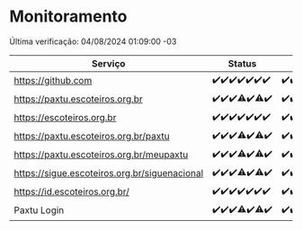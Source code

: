 # Monitoramento

Última verificação: 04/08/2024 01:09:00 -03

|Serviço|Status|Últimas 24h|
|---|---|---|
|https://github.com|<span title="2024-07-28: OK=23">✔️</span><span title="2024-07-29: OK=24">✔️</span><span title="2024-07-30: OK=24">✔️</span><span title="2024-07-31: OK=24">✔️</span><span title="2024-08-01: OK=23">✔️</span><span title="2024-08-02: OK=24">✔️</span><span title="2024-08-03: OK=5">✔️</span>|<span title="03/08/2024 02:06:00 -03 : 200">✔️</span><span title="03/08/2024 03:10:00 -03 : 200">✔️</span><span title="03/08/2024 04:06:00 -03 : 200">✔️</span><span title="03/08/2024 05:08:00 -03 : 200">✔️</span><span title="03/08/2024 06:07:00 -03 : 200">✔️</span><span title="03/08/2024 07:06:00 -03 : 200">✔️</span><span title="03/08/2024 08:06:00 -03 : 200">✔️</span><span title="03/08/2024 09:11:00 -03 : 200">✔️</span><span title="03/08/2024 10:07:00 -03 : 200">✔️</span><span title="03/08/2024 11:07:00 -03 : 200">✔️</span><span title="03/08/2024 12:06:00 -03 : 200">✔️</span><span title="03/08/2024 13:07:00 -03 : 200">✔️</span><span title="03/08/2024 14:04:00 -03 : 200">✔️</span><span title="03/08/2024 15:08:00 -03 : 200">✔️</span><span title="03/08/2024 16:03:00 -03 : 200">✔️</span><span title="03/08/2024 17:06:00 -03 : 200">✔️</span><span title="03/08/2024 18:06:00 -03 : 200">✔️</span><span title="03/08/2024 19:06:00 -03 : 200">✔️</span><span title="03/08/2024 20:08:00 -03 : 200">✔️</span><span title="03/08/2024 21:38:00 -03 : 200">✔️</span><span title="03/08/2024 23:02:00 -03 : 200">✔️</span><span title="04/08/2024 00:08:00 -03 : 200">✔️</span><span title="04/08/2024 01:09:00 -03 : 200">✔️</span>|
|https://paxtu.escoteiros.org.br|<span title="2024-07-28: OK=23">✔️</span><span title="2024-07-29: OK=24">✔️</span><span title="2024-07-30: OK=24">✔️</span><span title="2024-07-31: OK=23, Falhas=1">⚠️</span><span title="2024-08-01: OK=23">✔️</span><span title="2024-08-02: OK=22, Falhas=2">⚠️</span><span title="2024-08-03: OK=5">✔️</span>|<span title="03/08/2024 02:06:00 -03 : 200">✔️</span><span title="03/08/2024 03:10:00 -03 : 200">✔️</span><span title="03/08/2024 04:06:00 -03 : 200">✔️</span><span title="03/08/2024 05:08:00 -03 : 200">✔️</span><span title="03/08/2024 06:07:00 -03 : 200">✔️</span><span title="03/08/2024 07:06:00 -03 : 200">✔️</span><span title="03/08/2024 08:06:00 -03 : 200">✔️</span><span title="03/08/2024 09:11:00 -03 : 200">✔️</span><span title="03/08/2024 10:07:00 -03 : 200">✔️</span><span title="03/08/2024 11:07:00 -03 : 200">✔️</span><span title="03/08/2024 12:06:00 -03 : 200">✔️</span><span title="03/08/2024 13:07:00 -03 : 200">✔️</span><span title="03/08/2024 14:04:00 -03 : 200">✔️</span><span title="03/08/2024 15:08:00 -03 : 200">✔️</span><span title="03/08/2024 16:03:00 -03 : 200">✔️</span><span title="03/08/2024 17:06:00 -03 : 200">✔️</span><span title="03/08/2024 18:06:00 -03 : 200">✔️</span><span title="03/08/2024 19:06:00 -03 : 200">✔️</span><span title="03/08/2024 20:08:00 -03 : 200">✔️</span><span title="03/08/2024 21:38:00 -03 : 200">✔️</span><span title="03/08/2024 23:02:00 -03 : 200">✔️</span><span title="04/08/2024 00:08:00 -03 : 200">✔️</span><span title="04/08/2024 01:09:00 -03 : 200">✔️</span>|
|https://escoteiros.org.br|<span title="2024-07-28: OK=23">✔️</span><span title="2024-07-29: OK=24">✔️</span><span title="2024-07-30: OK=24">✔️</span><span title="2024-07-31: OK=24">✔️</span><span title="2024-08-01: OK=23">✔️</span><span title="2024-08-02: OK=24">✔️</span><span title="2024-08-03: OK=5">✔️</span>|<span title="03/08/2024 02:06:00 -03 : 200">✔️</span><span title="03/08/2024 03:10:00 -03 : 200">✔️</span><span title="03/08/2024 04:06:00 -03 : 200">✔️</span><span title="03/08/2024 05:08:00 -03 : 200">✔️</span><span title="03/08/2024 06:07:00 -03 : 200">✔️</span><span title="03/08/2024 07:06:00 -03 : 200">✔️</span><span title="03/08/2024 08:06:00 -03 : 200">✔️</span><span title="03/08/2024 09:11:00 -03 : 200">✔️</span><span title="03/08/2024 10:07:00 -03 : 200">✔️</span><span title="03/08/2024 11:07:00 -03 : 200">✔️</span><span title="03/08/2024 12:06:00 -03 : 200">✔️</span><span title="03/08/2024 13:07:00 -03 : 200">✔️</span><span title="03/08/2024 14:04:00 -03 : 200">✔️</span><span title="03/08/2024 15:08:00 -03 : 200">✔️</span><span title="03/08/2024 16:03:00 -03 : 200">✔️</span><span title="03/08/2024 17:06:00 -03 : 200">✔️</span><span title="03/08/2024 18:06:00 -03 : 200">✔️</span><span title="03/08/2024 19:06:00 -03 : 200">✔️</span><span title="03/08/2024 20:08:00 -03 : 200">✔️</span><span title="03/08/2024 21:38:00 -03 : 200">✔️</span><span title="03/08/2024 23:02:00 -03 : 200">✔️</span><span title="04/08/2024 00:08:00 -03 : 200">✔️</span><span title="04/08/2024 01:09:00 -03 : 200">✔️</span>|
|https://paxtu.escoteiros.org.br/paxtu|<span title="2024-07-28: OK=23">✔️</span><span title="2024-07-29: OK=24">✔️</span><span title="2024-07-30: OK=24">✔️</span><span title="2024-07-31: OK=23, Falhas=1">⚠️</span><span title="2024-08-01: OK=23">✔️</span><span title="2024-08-02: OK=22, Falhas=2">⚠️</span><span title="2024-08-03: OK=5">✔️</span>|<span title="03/08/2024 02:06:00 -03 : 200">✔️</span><span title="03/08/2024 03:10:00 -03 : 200">✔️</span><span title="03/08/2024 04:06:00 -03 : 200">✔️</span><span title="03/08/2024 05:08:00 -03 : 200">✔️</span><span title="03/08/2024 06:07:00 -03 : 200">✔️</span><span title="03/08/2024 07:06:00 -03 : 200">✔️</span><span title="03/08/2024 08:06:00 -03 : 200">✔️</span><span title="03/08/2024 09:11:00 -03 : 200">✔️</span><span title="03/08/2024 10:07:00 -03 : 200">✔️</span><span title="03/08/2024 11:07:00 -03 : 200">✔️</span><span title="03/08/2024 12:06:00 -03 : 200">✔️</span><span title="03/08/2024 13:07:00 -03 : 200">✔️</span><span title="03/08/2024 14:04:00 -03 : 200">✔️</span><span title="03/08/2024 15:08:00 -03 : 200">✔️</span><span title="03/08/2024 16:03:00 -03 : 200">✔️</span><span title="03/08/2024 17:07:00 -03 : 200">✔️</span><span title="03/08/2024 18:06:00 -03 : 200">✔️</span><span title="03/08/2024 19:06:00 -03 : 200">✔️</span><span title="03/08/2024 20:08:00 -03 : 200">✔️</span><span title="03/08/2024 21:38:00 -03 : 200">✔️</span><span title="03/08/2024 23:02:00 -03 : 200">✔️</span><span title="04/08/2024 00:08:00 -03 : 200">✔️</span><span title="04/08/2024 01:09:00 -03 : 200">✔️</span>|
|https://paxtu.escoteiros.org.br/meupaxtu|<span title="2024-07-28: OK=23">✔️</span><span title="2024-07-29: OK=24">✔️</span><span title="2024-07-30: OK=24">✔️</span><span title="2024-07-31: OK=23, Falhas=1">⚠️</span><span title="2024-08-01: OK=23">✔️</span><span title="2024-08-02: OK=22, Falhas=2">⚠️</span><span title="2024-08-03: OK=5">✔️</span>|<span title="03/08/2024 02:06:00 -03 : 200">✔️</span><span title="03/08/2024 03:10:00 -03 : 200">✔️</span><span title="03/08/2024 04:06:00 -03 : 200">✔️</span><span title="03/08/2024 05:08:00 -03 : 200">✔️</span><span title="03/08/2024 06:07:00 -03 : 200">✔️</span><span title="03/08/2024 07:06:00 -03 : 200">✔️</span><span title="03/08/2024 08:06:00 -03 : 200">✔️</span><span title="03/08/2024 09:11:00 -03 : 200">✔️</span><span title="03/08/2024 10:07:00 -03 : 200">✔️</span><span title="03/08/2024 11:07:00 -03 : 200">✔️</span><span title="03/08/2024 12:06:00 -03 : 200">✔️</span><span title="03/08/2024 13:07:00 -03 : 200">✔️</span><span title="03/08/2024 14:04:00 -03 : 200">✔️</span><span title="03/08/2024 15:08:00 -03 : 200">✔️</span><span title="03/08/2024 16:03:00 -03 : 200">✔️</span><span title="03/08/2024 17:07:00 -03 : 200">✔️</span><span title="03/08/2024 18:06:00 -03 : 200">✔️</span><span title="03/08/2024 19:06:00 -03 : 200">✔️</span><span title="03/08/2024 20:08:00 -03 : 200">✔️</span><span title="03/08/2024 21:38:00 -03 : 200">✔️</span><span title="03/08/2024 23:02:00 -03 : 200">✔️</span><span title="04/08/2024 00:08:00 -03 : 200">✔️</span><span title="04/08/2024 01:09:00 -03 : 200">✔️</span>|
|https://sigue.escoteiros.org.br/siguenacional|<span title="2024-07-28: OK=23">✔️</span><span title="2024-07-29: OK=24">✔️</span><span title="2024-07-30: OK=24">✔️</span><span title="2024-07-31: OK=23, Falhas=1">⚠️</span><span title="2024-08-01: OK=23">✔️</span><span title="2024-08-02: OK=22, Falhas=2">⚠️</span><span title="2024-08-03: OK=5">✔️</span>|<span title="03/08/2024 02:06:00 -03 : 200">✔️</span><span title="03/08/2024 03:10:00 -03 : 200">✔️</span><span title="03/08/2024 04:06:00 -03 : 200">✔️</span><span title="03/08/2024 05:08:00 -03 : 200">✔️</span><span title="03/08/2024 06:07:00 -03 : 200">✔️</span><span title="03/08/2024 07:06:00 -03 : 200">✔️</span><span title="03/08/2024 08:06:00 -03 : 200">✔️</span><span title="03/08/2024 09:11:00 -03 : 200">✔️</span><span title="03/08/2024 10:07:00 -03 : 200">✔️</span><span title="03/08/2024 11:07:00 -03 : 200">✔️</span><span title="03/08/2024 12:06:00 -03 : 200">✔️</span><span title="03/08/2024 13:07:00 -03 : 200">✔️</span><span title="03/08/2024 14:04:00 -03 : 200">✔️</span><span title="03/08/2024 15:08:00 -03 : 200">✔️</span><span title="03/08/2024 16:03:00 -03 : 200">✔️</span><span title="03/08/2024 17:07:00 -03 : 200">✔️</span><span title="03/08/2024 18:06:00 -03 : 200">✔️</span><span title="03/08/2024 19:06:00 -03 : 200">✔️</span><span title="03/08/2024 20:08:00 -03 : 200">✔️</span><span title="03/08/2024 21:38:00 -03 : 200">✔️</span><span title="03/08/2024 23:02:00 -03 : 200">✔️</span><span title="04/08/2024 00:08:00 -03 : 200">✔️</span><span title="04/08/2024 01:09:00 -03 : 200">✔️</span>|
|https://id.escoteiros.org.br/|<span title="2024-07-28: OK=23">✔️</span><span title="2024-07-29: OK=24">✔️</span><span title="2024-07-30: OK=24">✔️</span><span title="2024-07-31: OK=24">✔️</span><span title="2024-08-01: OK=23">✔️</span><span title="2024-08-02: OK=24">✔️</span><span title="2024-08-03: OK=5">✔️</span>|<span title="03/08/2024 02:06:00 -03 : 200">✔️</span><span title="03/08/2024 03:10:00 -03 : 200">✔️</span><span title="03/08/2024 04:06:00 -03 : 200">✔️</span><span title="03/08/2024 05:08:00 -03 : 200">✔️</span><span title="03/08/2024 06:07:00 -03 : 200">✔️</span><span title="03/08/2024 07:06:00 -03 : 200">✔️</span><span title="03/08/2024 08:06:00 -03 : 200">✔️</span><span title="03/08/2024 09:11:00 -03 : 200">✔️</span><span title="03/08/2024 10:07:00 -03 : 200">✔️</span><span title="03/08/2024 11:07:00 -03 : 200">✔️</span><span title="03/08/2024 12:06:00 -03 : 200">✔️</span><span title="03/08/2024 13:07:00 -03 : 200">✔️</span><span title="03/08/2024 14:04:00 -03 : 200">✔️</span><span title="03/08/2024 15:08:00 -03 : 200">✔️</span><span title="03/08/2024 16:03:00 -03 : 200">✔️</span><span title="03/08/2024 17:07:00 -03 : 200">✔️</span><span title="03/08/2024 18:06:00 -03 : 200">✔️</span><span title="03/08/2024 19:06:00 -03 : 200">✔️</span><span title="03/08/2024 20:08:00 -03 : 200">✔️</span><span title="03/08/2024 21:38:00 -03 : 200">✔️</span><span title="03/08/2024 23:02:00 -03 : 200">✔️</span><span title="04/08/2024 00:08:00 -03 : 200">✔️</span><span title="04/08/2024 01:09:00 -03 : 200">✔️</span>|
|Paxtu Login|<span title="2024-07-28: OK=23">✔️</span><span title="2024-07-29: OK=24">✔️</span><span title="2024-07-30: OK=24">✔️</span><span title="2024-07-31: OK=23, Falhas=1">⚠️</span><span title="2024-08-01: OK=23">✔️</span><span title="2024-08-02: OK=23, Falhas=1">⚠️</span><span title="2024-08-03: OK=5">✔️</span>|<span title="03/08/2024 02:06:00 -03 : 200">✔️</span><span title="03/08/2024 03:10:00 -03 : 200">✔️</span><span title="03/08/2024 04:06:00 -03 : 200">✔️</span><span title="03/08/2024 05:08:00 -03 : 200">✔️</span><span title="03/08/2024 06:07:00 -03 : 200">✔️</span><span title="03/08/2024 07:06:00 -03 : 200">✔️</span><span title="03/08/2024 08:06:00 -03 : 200">✔️</span><span title="03/08/2024 09:11:00 -03 : 200">✔️</span><span title="03/08/2024 10:07:00 -03 : 200">✔️</span><span title="03/08/2024 11:07:00 -03 : 200">✔️</span><span title="03/08/2024 12:06:00 -03 : 200">✔️</span><span title="03/08/2024 13:07:00 -03 : 200">✔️</span><span title="03/08/2024 14:04:00 -03 : 200">✔️</span><span title="03/08/2024 15:08:00 -03 : 200">✔️</span><span title="03/08/2024 16:03:00 -03 : 200">✔️</span><span title="03/08/2024 17:07:00 -03 : 200">✔️</span><span title="03/08/2024 18:06:00 -03 : 200">✔️</span><span title="03/08/2024 19:06:00 -03 : 200">✔️</span><span title="03/08/2024 20:08:00 -03 : 200">✔️</span><span title="03/08/2024 21:38:00 -03 : 200">✔️</span><span title="03/08/2024 23:02:00 -03 : 200">✔️</span><span title="04/08/2024 00:08:00 -03 : 200">✔️</span><span title="04/08/2024 01:09:00 -03 : 200">✔️</span>|
